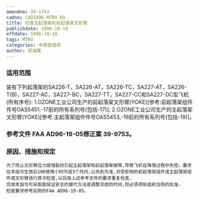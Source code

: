 ```yaml
---
amendno: 39-1743
cadno: CAD1996-MTRO-05
title: 检查主起落架和前起落架叉形臂
publishdate: 1996-10-18
effdate: 1996-10-18
tags: MTRO
categories: 中南管理局
author: 祝海鹰
---
```


### 适用范围 
装有下列起落架的SA226-T，SA226-AT，SA226-TC，SA227-AT，SA226-T(B)，SA227-AC，SA227-BC，SA227-TT，SA227-CC和SA227-DC型飞机(所有序号):
1.OZONE工业公司生产的前起落架叉形臂(YOKE)[参考:前起落架组件件号OAS5451,-17前的所有系列号(包括-17)];
2.OZONE工业公司生产的主起落架叉形臂(YOKE)[参考:主起落架组件件号OAS5453,-19前的所有系列号(包括-19)]。

### 参考文件    FAA AD96-19-05修正案 39-9753。

### 原因、措施和规定 
    为了防止叉形臂应力腐蚀裂纹引起主起落架和前起落架故障,导致飞机在降落过程中失控。要求在本指令生效后100使用小时内或3个月内,以先到为准,对受影响的前起落架组件或主起落架组件或叉形臂进行首次检查,以后按上述参考文件的要求重复检查。 
    完成本指令可采取能保证安全的替代方法或调整完成的时间,但必须得到适航当局的批准。 
    检查要求参考后附的FAA AD96-19-05。
  
